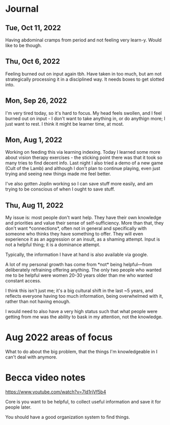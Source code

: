 # Journal

## Tue, Oct 11, 2022
Having abdominal cramps from period and not feeling very learn-y. Would like to be though. 


## Thu, Oct 6, 2022
Feeling burned out on input again tbh. Have taken in too much, but am not strategically processing it in a disciplined way. It needs boxes to get slotted into. 


## Mon, Sep 26, 2022
I'm very tired today, so it's hard to focus. My head feels swollen, and I feel burned out on input - I don't want to take anything in, or do anythign more; I just want to rest. I think it might be learner time, at most. 

## Mon, Aug 1, 2022

Working on feeding this via learning indexing. Today I learned some more about vision therapy exercises - the sticking point there was that it took so many tries to find decent info. Last night I also tried a demo of a new game (Cult of the Lamb) and although I don't plan to continue playing, even just trying and seeing new things made me feel better.

I've also gotten Joplin working so I can save stuff more easily, and am trying to be conscious of when I ought to save stuff.

## Thu, Aug 11, 2022

My issue is: most people don't want help. They have their own knowledge and priorities and value their sense of self-sufficiency. More than that, they don't want \*connections\*, often not in general and specifically with someone who thinks they have something to offer. They will even experience it as an aggression or an insult, as a shaming attempt. Input is not a helpful thing; it is a dominance attempt. 

Typically, the information I have at hand is also available via google. 

A lot of my personal growth has come from \*not\* being helpful—from deliberately refraining offering anything. The only two people who wanted me to be helpful were women 20-30 years older than me who wanted constant access. 

I think this isn't just me; it's a big cultural shift in the last ~5 years, and reflects everyone having too much information, being overwhelmed with it, rather than not having enough. 

I would need to also have a very high status such that what people were getting from me was the ability to bask in my attention, not the knowledge. 

# Aug 2022 areas of focus

What to do about the big problem, that the things I'm knowledgeable in I can't deal with anymore.

# Becca video notes

https://www.youtube.com/watch?v=7ld1rjVf5b4

Core is you want to be helpful, to collect useful information and save it for people later.

You should have a good organization system to find things.